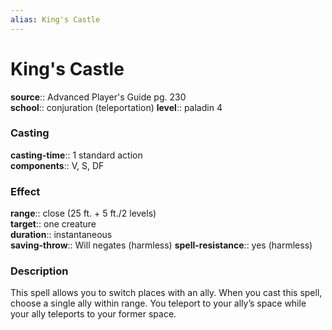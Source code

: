 ```yaml
---
alias: King's Castle
---
```


# King's Castle 

**source**:: Advanced Player's Guide pg. 230  
**school**:: conjuration (teleportation)
**level**:: paladin 4

### Casting 

**casting-time**:: 1 standard action  
**components**:: V, S, DF

### Effect 

**range**:: close (25 ft. + 5 ft./2 levels)  
**target**:: one creature  
**duration**:: instantaneous  
**saving-throw**:: Will negates (harmless)
**spell-resistance**:: yes (harmless)

### Description 

This spell allows you to switch places with an ally. When you cast this spell, choose a single ally within range. You teleport to your ally’s space while your ally teleports to your former space.
